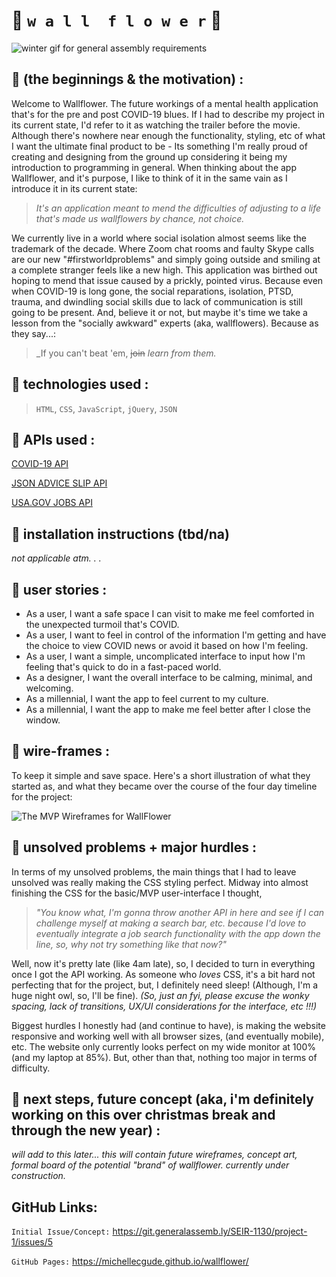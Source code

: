 # :blossom: `w a l l  f l o w e r` :blossom:

![winter gif for general assembly requirements](https://i.pinimg.com/originals/31/9d/f0/319df0455cfc81aa8860f94ccb5ff475.gif)

## :seedling: (the beginnings & the motivation) :

Welcome to Wallflower. The future workings of a mental health application that's for the pre and post COVID-19 blues. If I had to describe my project in its current state, I'd refer to it as watching the trailer before the movie. Although there's nowhere near enough the functionality, styling, etc of what I want the ultimate final product to be - Its something I'm really proud of creating and designing from the ground up considering it being my introduction to programming in general. 
When thinking about the app Wallflower, and it's purpose, I like to think of it in the same vain as I introduce it in its current state:
> _It's an application meant to mend the difficulties of adjusting to a life that's made us wallflowers by chance, not choice._

We currently live in a world where social isolation almost seems like the trademark of the decade. Where Zoom chat rooms and faulty Skype calls are our new "#firstworldproblems" and simply going outside and smiling at a complete stranger feels like a new high. This application was birthed out hoping to mend that issue caused by a prickly, pointed virus. Because even when COVID-19 is long gone, the social reparations, isolation, PTSD, trauma, and dwindling social skills due to lack of communication is still going to be present. And, believe it or not, but maybe it's time we take a lesson from the "socially awkward" experts (aka, wallflowers). Because as they say...:
> _If you can't beat 'em, ~~join~~ _learn from them._

## :test_tube: technologies used :
> `HTML`, `CSS`, `JavaScript`, `jQuery`, `JSON`

## :bow_and_arrow: APIs used :
[COVID-19 API](https://covid19api.com/)

[JSON ADVICE SLIP API](https://api.adviceslip.com/)

[USA.GOV JOBS API](https://developer.usajobs.gov/API-Reference)

## :pushpin: installation instructions (tbd/na)
_not applicable atm. . ._

## :cartwheeling: user stories :
- As a user, I want a safe space I can visit to make me feel comforted in the unexpected turmoil that's COVID.
- As a user, I want to feel in control of the information I'm getting and have the choice to view COVID news or avoid it based on how I'm feeling.
- As a user, I want a simple, uncomplicated interface to input how I'm feeling that's quick to do in a fast-paced world.
- As a designer, I want the overall interface to be calming, minimal, and welcoming.
- As a millennial, I want the app to feel current to my culture.
- As a millennial, I want the app to make me feel better after I close the window.

## :bus: wire-frames :
To keep it simple and save space. 
Here's a short illustration of what they started as, and what they became over the course of the four day timeline for the project:
> 
![The MVP Wireframes for WallFlower](https://media.giphy.com/media/C145PZT78I1FYBs0JU/giphy.gif)

## :rotating_light: unsolved problems + major hurdles : 
In terms of my unsolved problems, the main things that I had to leave unsolved was really making the CSS styling perfect. Midway into almost finishing the CSS for the basic/MVP user-interface I thought, 

> _"You know what, I'm gonna throw another API in here and see if I can challenge myself at making a search bar, etc. because I'd love to eventually integrate a job search functionality with the app down the line, so, why not try something like that now?"_ 

Well, now it's pretty late (like 4am late), so, I decided to turn in everything once I got the API working. As someone who _loves_ CSS, it's a bit hard not perfecting that for the project, but, I definitely need sleep! (Although, I'm a huge night owl, so, I'll be fine). _(So, just an fyi, please excuse the wonky spacing, lack of transitions, UX/UI considerations for the interface, etc !!!)_

Biggest hurdles I honestly had (and continue to have), is making the website responsive and working well with all browser sizes, (and eventually mobile), etc. The website only currently looks perfect on my wide monitor at 100% (and my laptop at 85%). But, other than that, nothing too major in terms of difficulty.

## :rainbow: next steps, future concept (aka, i'm definitely working on this over christmas break and through the new year) : 

_will add to this later... this will contain future wireframes, concept art, formal board of the potential "brand" of wallflower. currently under construction._

## GitHub Links:
`Initial Issue/Concept:` https://git.generalassemb.ly/SEIR-1130/project-1/issues/5

`GitHub Pages:` https://michellecgude.github.io/wallflower/
